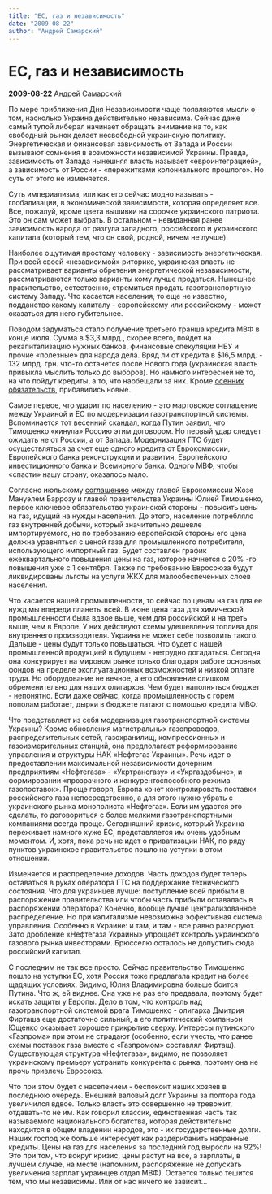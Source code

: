 ```yaml
---
title: "ЕС, газ и независимость"
date: "2009-08-22"
author: "Андрей Самарский"
---
```


# ЕС, газ и независимость

**2009-08-22** Андрей Самарский

По мере приближения Дня Независимости чаще появляются мысли о том, насколько Украина действительно независима. Сейчас даже самый тупой либерал начинает обращать внимание на то, как свободный рынок делает несвободной украинскую политику. Энергетическая и финансовая зависимость от Запада и России вызывают сомнения в возможности независимой Украины. Правда, зависимость от Запада нынешняя власть называет «евроинтеграцией», а зависимость от России - «пережитками колониального прошлого». Но суть от этого не изменяется.

Суть империализма, или как его сейчас модно называть - глобализации, в экономической зависимости, которая определяет все. Все, пожалуй, кроме цвета вышивки на сорочке украинского патриота. Это он сам может выбрать. В остальном - невиданная ранее зависимость народа от разгула западного, российского и украинского капитала (который тем, что он свой, родной, ничем не лучше).

Наиболее ощутимая простому человеку - зависимость энергетическая. При всей своей «независимой» риторике, украинская власть не рассматривает варианты обретения энергетической независимости, рассматриваются только варианты кому лучше продаться. Нынешнее правительство, естественно, стремиться продать газотранспортную систему Западу. Что касается населения, то еще не известно, подданство какому капиталу - европейскому или российскому - может оказаться для него губительнее.

Поводом задуматься стало получение третьего транша кредита МВФ в конце июля. Сумма в $3,3 млрд., скорее всего, пойдет на рекапитализацию нужных банков, финансовые спекуляции НБУ и прочие «полезные» для народа дела. Вряд ли от кредита в $16,5 млрд. - 132 млрд. грн. что-то останется после Нового года (украинская власть привыкла мыслить только до выборов). Но намного интересней не то, на что пойдут кредиты, а то, что наобещали за них. Кроме [осенних обязательств](https://propaganda-journal.net/324.html), прибавились новые.

Самое первое, что ударит по населению - это мартовское соглашение между Украиной и ЕС по модернизации газотранспортной системы. Вспоминается тот весенний скандал, когда Путин заявил, что Тимошенко «кинула» Россию этим договором. Но первый удар следует ожидать не от России, а от Запада. Модернизация ГТС будет осуществляться за счет еще одного кредита от Еврокомиссии, Европейского банка реконструкции и развития, Европейского инвестиционного банка и Всемирного банка. Одного МВФ, чтобы «спасти» нашу страну, оказалось мало.

Согласно июльскому [соглашению](http://news2000.org.ua/a/63799) между главой Еврокомиссии Жозе Мануэлем Баррозу и главой правительства Украины Юлией Тимошенко, первое ключевое обязательство украинской стороны - повысить цены на газ, идущий на нужды населения. До этого, население потребляло газ внутренней добычи, который значительно дешевле импортируемого, но по требованию европейской стороны его цена должна уравняться с ценой газа для промышленного потребителя, использующего импортный газ. Будет составлен график ежеквартального повышения цены на газ, которое начнется с 20% -го повышения уже с 1 сентября. Также по требованию Евросоюза будут ликвидированы льготы на услуги ЖКХ для малообеспеченных слоев населения.

Что касается нашей промышленности, то сейчас по ценам на газ для ее нужд мы впереди планеты всей. В июне цена газа для химической промышленности была вдвое выше, чем для российской и на треть выше, чем в Европе. У них действуют схемы удешевления топлива для внутреннего производителя. Украина не может себе позволить такого. Дальше - цены будут только повышаться. Что будет с нашей промышленной продукцией в будущем - нетрудно догадаться. Сегодня она конкурирует на мировом рынке только благодаря работе основных фондов на пределе эксплуатационных возможностей и низкой оплате труда. Но оборудование не вечное, а его обновление слишком обременительно для наших олигархов. Чем будет наполняться бюджет - непонятно. Если даже сейчас, когда промышленность с горем пополам работает, дырки в бюджете латают с помощью кредита МВФ.

Что представляет из себя модернизация газотранспортной системы Украины? Кроме обновления магистральных газопроводов, распределительных сетей, газохранилищ, компрессионных и газоизмерительных станций, она предполагает реформирование управления и структуры НАК «Нефтегаз Украины». Речь идет о предоставлении максимальной независимости дочерним предприятиям «Нефтегаза» - «Укртрансгазу» и «Укргаздобыче», и формировании «прозрачного и конкурентоспособного режима газопоставок». Проще говоря, Европа хочет контролировать поставки российского газа непосредственно, а для этого нужно убрать с украинского рынка монополиста «Нефтегаз». Если им удастся это сделать, то договориться с более мелкими газотранспортными компаниями всегда проще. Сегодняшний кризис, который Украина переживает намного хуже ЕС, представляется им очень удобным моментом. И, хотя, пока речь не идет о приватизации НАК, по ряду пунктов украинское правительство пошло на уступки в этом отношении.

Изменяется и распределение доходов. Часть доходов будет теперь оставаться в руках оператора ГТС на поддержание технического состояния. Что для украинцев лучше: поступление всей прибыли в распоряжение правительства или чтобы часть прибыли оставалась в распоряжении оператора? Конечно, вообще лучше централизованное распределение. Но при капитализме невозможна эффективная система управления. Особенно в Украине: и там, и там - все равно разворуют. Зато дробление «Нефтегаза Украины» упрощает контроль украинского газового рынка инвесторами. Брюсселю осталось не допустить сюда российский капитал.

С последним не так все просто. Сейчас правительство Тимошенко пошло на уступки ЕС, хотя Россия тоже предлагала кредит на более щадящих условиях. Видимо, Юлия Владимировна больше боится Путина. Что ж, ей виднее. Она уже не раз его предавала, поэтому будет искать защиты у Европы. Дело в том, что контроль над газотранспортной системой врага Тимошенко - олигарха Дмитрия Фирташа еще достаточно сильный, а его политический компаньон Ющенко оказывает хорошее прикрытие сверху. Интересы путинского «Газпрома» при этом не страдают (особенно, если учесть, что ранее схемы поставок газа вместе с «Газпромом» составлял Фирташ). Существующая структура «Нефтегаза», видимо, не позволяет украинскому премьеру устранить конкурента с рынка, поэтому она не прочь привлечь Евросоюз.

Что при этом будет с населением - беспокоит наших хозяев в последнюю очередь. Внешний валовый долг Украины за полтора года увеличился вдвое. Только власть это совершенно не тревожит, отдавать-то не им. Как говорил классик, единственная часть так называемого национального богатства, которая действительно находится в общем владении народов, это - их государственные долги. Наших господ же больше интересует как раздерибанить набранные кредиты. Цены на газ для населения за последний год выросли на 92%! Это при том, что вокруг кризис, цены растут на все, а зарплаты, в лучшем случае, на месте (напомним, распоряжение не допускать увеличения зарплат украинцев отдал МВФ). Остается только тешится тем, что мы независимы. Или от нас ничего не зависит...